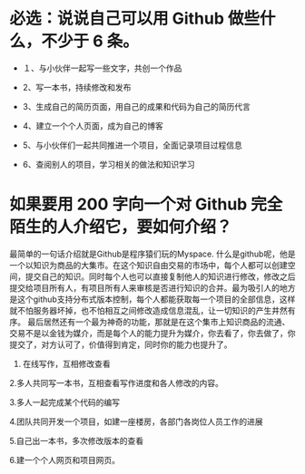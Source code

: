 # 必选：说说自己可以用 Github 做些什么，不少于 6 条。
* １、与小伙伴一起写一些文字，共创一个作品

* 2、写一本书，持续修改和发布

* 3、生成自己的简历页面，用自己的成果和代码为自己的简历代言

* 4、建立一个个人页面，成为自己的博客

* 5、与小伙伴们一起共同推进一个项目，全面记录项目过程信息

* 6、查阅别人的项目，学习相关的做法和知识学习


# 如果要用 200 字向一个对 Github 完全陌生的人介绍它，要如何介绍？
最简单的一句话介绍就是Github是程序猿们玩的Myspace.
什么是github呢，他是一个以知识为商品的大集市。在这个知识自由交易的市场中，每个人都可以创建空间，提交自己的知识。同时每个人也可以直接复制他人的知识进行修改，修改之后提交给项目所有人，有项目所有人来审核是否进行知识的合并。最为吸引人的地方是这个github支持分布式版本控制，每个人都能获取每一个项目的全部信息，这样就不怕服务器坏掉，也不怕相互之间修改造成信息混乱，让一切知识的产生井然有序。
最后居然还有一个最为神奇的功能，那就是在这个集市上知识商品的流通、交易不是以金钱为媒介，而是每个人的能力提升为媒介，你去看了，你去做了，你提交了，对方认可了，价值得到肯定，同时你的能力也提升了。

1. 在线写作，互相修改查看

2.多人共同写一本书，互相查看写作进度和各人修改的内容。

3.多人一起完成某个代码的编写

4.团队共同开发一个项目，如建一座楼房，各部门各岗位人员工作的进展

5.自己出一本书，多次修改版本的查看

6.建一个个人网页和项目网页。
